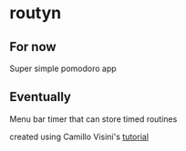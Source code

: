 # routyn

## For now
Super simple pomodoro app

## Eventually
Menu bar timer that can store timed routines


created using Camillo Visini's [tutorial](https://camillovisini.com/create-macos-menu-bar-app-pomodoro/)

